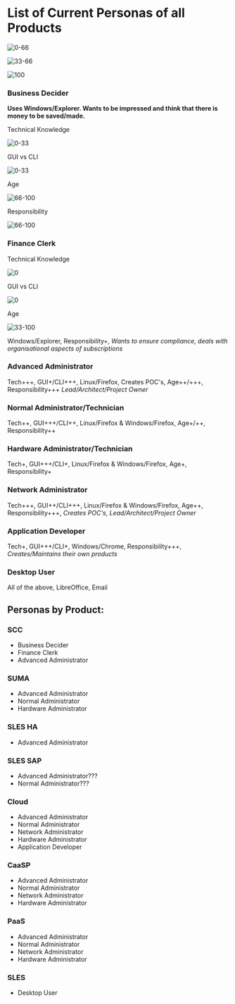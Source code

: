 # List of Current Personas of all Products

![0-66](/uploads/f235bf9d68ce308b53fb2be740397911/0-66.png)



![33-66](/uploads/bd4352ca8821c99a974d0fea5f801ea4/33-66.png)



![100](/uploads/81bb6489680429fefd24d049a01e6cde/100.png)

### Business Decider
**Uses Windows/Explorer. Wants to be impressed and think that there is money to be saved/made.**

Technical Knowledge

![0-33](/uploads/58f62592475daf6dc67af722ffbb3ce2/0-33.png)

GUI vs CLI

![0-33](/uploads/58f62592475daf6dc67af722ffbb3ce2/0-33.png)

Age

![66-100](/uploads/59ea0ebb99aedb32dbba00c216a0bcc5/66-100.png)

Responsibility

![66-100](/uploads/59ea0ebb99aedb32dbba00c216a0bcc5/66-100.png)


### Finance Clerk

Technical Knowledge

![0](/uploads/329948c3cf97485979ffcd8af218d30a/0.png)

GUI vs CLI

![0](/uploads/329948c3cf97485979ffcd8af218d30a/0.png)

Age

![33-100](/uploads/bd961846313c3e3fe82e7c25962e7197/33-100.png)

 Windows/Explorer,  Responsibility+, *Wants to ensure compliance, deals with organisational aspects of subscriptions*

### Advanced Administrator
Tech+++, GUI+/CLI+++, Linux/Firefox, Creates POC's, Age++/+++, Responsibility+++ *Lead/Architect/Project Owner*

### Normal Administrator/Technician
Tech++, GUI+++/CLI++, Linux/Firefox & Windows/Firefox, Age+/++, Responsibility++

### Hardware Administrator/Technician
Tech+, GUI+++/CLI+, Linux/Firefox & Windows/Firefox, Age+, Responsibility+

### Network Administrator
Tech+++, GUI++/CLI+++, Linux/Firefox & Windows/Firefox, Age++, Responsibility+++, *Creates POC's, Lead/Architect/Project Owner*

### Application Developer
Tech+, GUI+++/CLI+, Windows/Chrome, Responsibility+++, *Creates/Maintains their own products*

### Desktop User
All of the above, LibreOffice, Email

## Personas by Product:

### SCC
- Business Decider
- Finance Clerk
- Advanced Administrator

### SUMA
- Advanced Administrator
- Normal Administrator
- Hardware Administrator

### SLES HA
- Advanced Administrator

### SLES SAP
- Advanced Administrator???
- Normal Administrator???

### Cloud
- Advanced Administrator
- Normal Administrator
- Network Administrator
- Hardware Administrator
- Application Developer

### CaaSP
- Advanced Administrator
- Normal Administrator
- Network Administrator
- Hardware Administrator

### PaaS
- Advanced Administrator
- Normal Administrator
- Network Administrator
- Hardware Administrator

### SLES
- Desktop User


